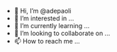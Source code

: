 - 👋 Hi, I’m @adepaoli
- 👀 I’m interested in ...
- 🌱 I’m currently learning ...
- 💞️ I’m looking to collaborate on ...
- 📫 How to reach me ...

<!---
adepaoli/adepaoli is a ✨ special ✨ repository because its `README.md` (this file) appears on your GitHub profile.
You can click the Preview link to take a look at your changes.
--->

